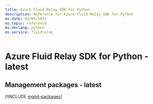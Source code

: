 ```yaml
---
title: Azure Fluid Relay SDK for Python
description: Reference for Azure Fluid Relay SDK for Python
ms.date: 03/05/2025
ms.topic: reference
ms.devlang: python
ms.service: fluidrelay
---
```

# Azure Fluid Relay SDK for Python - latest

## Management packages - latest
[!INCLUDE [mgmt-packages](fluid-relay-mgmt-index.md)]